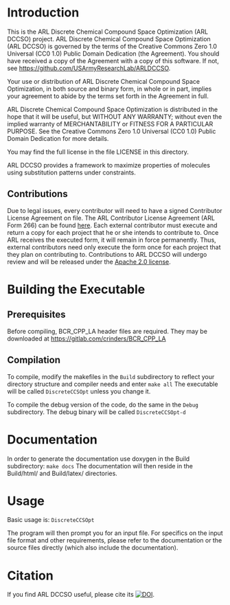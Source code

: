 # Introduction
This is the ARL Discrete Chemical Compound Space Optimization (ARL DCCSO) project.
ARL Discrete Chemical Compound Space Optimization (ARL DCCSO) is governed by the terms of the  Creative Commons Zero 1.0 Universal (CC0 1.0) Public Domain Dedication (the Agreement). You should have received a copy of the Agreement with a copy of this software. If not, see https://github.com/USArmyResearchLab/ARLDCCSO.

Your use or distribution of ARL Discrete Chemical Compound Space Optimization, in both source and binary form, in whole or in part, implies your agreement to abide by the terms set forth in the Agreement in full.

ARL Discrete Chemical Compound Space Optimization is distributed in the hope that it will be useful, but WITHOUT ANY WARRANTY; without even the implied warranty of MERCHANTABILITY or FITNESS FOR A PARTICULAR PURPOSE. See the  Creative Commons Zero 1.0 Universal (CC0 1.0) Public Domain Dedication for more details.

You may find the full license in the file LICENSE in this directory.

ARL DCCSO provides a framework to maximize properties of molecules using substitution patterns under constraints.

## Contributions

Due to legal issues, every contributor will need to have a signed Contributor License Agreement on file.
The ARL Contributor License Agreement (ARL Form 266) can be found [here](https://github.com/USArmyResearchLab/ARL-Open-Source-Guidance-and-Instructions/blob/develop/ARL%20Form%20-%20266.pdf). 
Each external contributor must execute and return a copy for each project that he or she intends to contribute to. 
Once ARL receives the executed form, it will remain in force permanently. 
Thus, external contributors need only execute the form once for each project that they plan on contributing to.
Contributions to ARL DCCSO will undergo review and will be released under the [Apache 2.0 license](http://apache.org/licenses/LICENSE-2.0).

# Building the Executable
## Prerequisites

Before compiling, BCR_CPP_LA header files are required. They may be downloaded at https://gitlab.com/crinders/BCR_CPP_LA

## Compilation

To compile, modify the makefiles in the `Build` subdirectory to reflect your directory structure and compiler needs and enter
`
make all
`
The executable will be called `DiscreteCCSOpt` unless you change it.

To compile the debug version of the code, do the same in the `Debug` subdirectory.
The debug binary will be called `DiscreteCCSOpt-d`

# Documentation
In order to generate the documentation use doxygen in the Build subdirectory:
`make docs`
The documentation will then reside in the Build/html/ and Build/latex/ directories.


# Usage

Basic usage is:
`DiscreteCCSOpt`

The program will then prompt you for an input file. For specifics on the
input file format and other requirements, please refer to the documentation or 
the source files directly (which also include the documentation).

# Citation

If you find ARL DCCSO useful, please cite its [![DOI](https://zenodo.org/badge/116173746.svg)](https://zenodo.org/badge/latestdoi/116173746).
